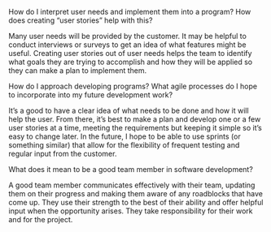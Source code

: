 How do I interpret user needs and implement them into a program? How does creating “user stories” help with this?

Many user needs will be provided by the customer.  It may be helpful to conduct interviews or surveys to get an idea of what features might be useful.  Creating user stories out of user needs helps the team to identify what goals they are trying to accomplish and how they will be applied so they can make a plan to implement them.

How do I approach developing programs? What agile processes do I hope to incorporate into my future development work?

It’s a good to have a clear idea of what needs to be done and how it will help the user.  From there, it’s best to make a plan and develop one or a few user stories at a time, meeting the requirements but keeping it simple so it’s easy to change later.  In the future, I hope to be able to use sprints (or something similar) that allow for the flexibility of frequent testing and regular input from the customer.

What does it mean to be a good team member in software development?

A good team member communicates effectively with their team, updating them on their progress and making them aware of any roadblocks that have come up.  They use their strength to the best of their ability and offer helpful input when the opportunity arises.  They take responsibility for their work and for the project.

